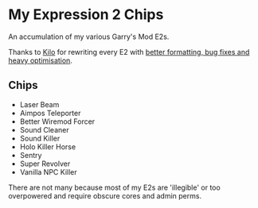 # My Expression 2 Chips
An accumulation of my various Garry's Mod E2s.



Thanks to [Kilo](https://github.com/Kilometres) for rewriting every E2 with [better formatting, bug fixes and heavy optimisation](Kilo's%20Improvements.md).

## Chips
 - Laser Beam
 - Aimpos Teleporter
 - Better Wiremod Forcer
 - Sound Cleaner
 - Sound Killer
 - Holo Killer Horse
 - Sentry
 - Super Revolver
 - Vanilla NPC Killer

There are not many because most of my E2s are 'illegible' or too overpowered and require obscure cores and admin perms.
